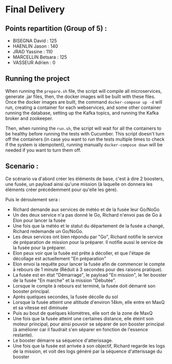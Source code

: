# Final Delivery

## Points repartition (Group of 5) :

- BISEGNA David     : 125
- HAENLIN Jason     : 140
- JRAD Yassine      : 110
- MARCELLIN Betsara : 125
- VASSEUR Adrien    : 0

## Running the project

When running the ```prepare.sh``` file, the script will compile all microservices, generate .jar files, then, the docker images will be built with these files.
Once the docker images are built, the command ```docker-compose up -d``` will run, creating a container for each webservices, and some other container running the database, setting up the Kafka topics, and running the Kafka broker and zookeeper.

Then, when running the ```run.sh```, the script will wait for all the containers to be healthy before running the tests with Cucumber.
This script doesn't turn off the containers (in case you want to run the tests multiple times to check if the system is idempotent), running manually ```docker-compose down``` will be needed if you want to turn them off.

## Scenario :

Ce scénario va d'abord créer les éléments de base, c'est à dire 2 boosters, une fusée, un payload ainsi qu'une mission (à laquelle on donnera les éléments créer précédemment pour qu'elle les gère).

Puis le déroulement sera : 

- Richard demande aux services de météo et de la fusée leur Go/NoGo
- Un des deux service n'a pas donné le Go, Richard n'envoi pas de Go à Elon pour lancer la fusée
- Une fois que la météo et le statut du département de la fusée a changé, Richard redemande un Go/NoGo.
- Les deux services ont bien répondu par "Go", Richard notifie le service de préparation de mission pour la préparer. Il notifie aussi le service de la fusée pour la préparer.
- Elon peux voir que la fusée est prête à décoller, et que l'étape de décollage est actuellement "En préparation"
- Elon envoi la requête pour lancer la fusée afin de commencer le compte à rebours de 1 minute (Réduit à 3 secondes pour des raisons pratique).
- La fusée est en état "Démarrage", le payload "En mission", le 1er booster de la fusée "En marche" et la mission "Débutée".
- Lorsque le compte à rebours est terminé, la fusée doit démarré son booster principal.
- Après quelques secondes, la fusée décolle du sol
- Lorsque la fusée atteint une altitude d'environ 14km, elle entre en MaxQ et sa vitesse est diminuée
- Puis au bout de quelques kilomètres, elle sort de la zone de MaxQ
- Une fois que la fusée atteint une certaines distance, elle éteint son moteur principal, pour ainsi pouvoir se séparer de son booster principal (à améliorer car il faudrait s'en séparer en fonction de l'essence restante). 
- Le booster démarre sa séquence d'atterissage.
- Une fois que la fusée est arrivée à son objectif, Richard regarde les logs de la mission, et voit des logs généré par la séquence d'atterissage du booster